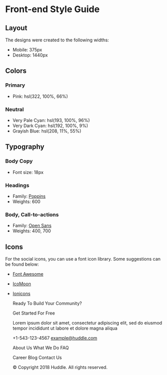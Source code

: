 # Front-end Style Guide

## Layout

The designs were created to the following widths:

- Mobile: 375px
- Desktop: 1440px

## Colors

### Primary

- Pink: hsl(322, 100%, 66%)

### Neutral

- Very Pale Cyan: hsl(193, 100%, 96%)
- Very Dark Cyan: hsl(192, 100%, 9%)
- Grayish Blue: hsl(208, 11%, 55%)

## Typography

### Body Copy

- Font size: 18px

### Headings

- Family: [Poppins](https://fonts.google.com/specimen/Poppins)
- Weights: 600

### Body, Call-to-actions

- Family: [Open Sans](https://fonts.google.com/specimen/Open+Sans)
- Weights: 400, 700

## Icons

For the social icons, you can use a font icon library. Some suggestions can be found below:

- [Font Awesome](https://fontawesome.com/)
- [IcoMoon](https://icomoon.io/)
- [Ionicons](https://ionicons.com/)





  Ready To Build Your Community?

  Get Started For Free

  Lorem ipsum dolor sit amet, consectetur adipiscing elit, sed do eiusmod tempor 
  incididunt ut labore et dolore magna aliqua

  +1-543-123-4567
  example@huddle.com

  About Us
  What We Do
  FAQ

  Career
  Blog
  Contact Us

  &copy; Copyright 2018 Huddle. All rights reserved.